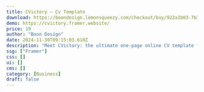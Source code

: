 ```yaml
---
title: CVictory — Cv Template
download: https://boondesign.lemonsqueezy.com/checkout/buy/922a1b03-7b7b-474c-8ef8-b0e4cec81a55
demo: https://cvictory.framer.website/
price: 19
author: "Boon Design"
date: 2024-11-30T09:15:03.610Z
description: "Meet CVictory: the ultimate one-page online CV template for Framer. It comes with 15 customizable sections and a bonus PDF template for Figma. Its clean, responsive, modular design is perfect for showcasing your strengths and benefits."
ssg: ["Framer"]
css: []
ui: []
cms: []
category: [Business]
draft: false
---
```

